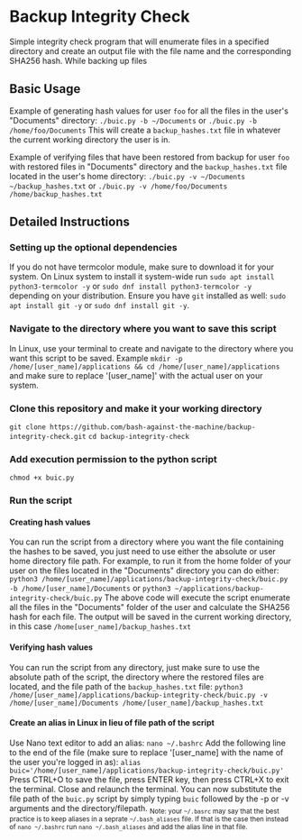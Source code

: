 # Backup Integrity Check

Simple integrity check program that will enumerate files in a specified directory and create an output file with the file name and the corresponding SHA256 hash.
While backing up files

## Basic Usage
Example of generating hash values for user `foo` for all the files in the user's "Documents" directory:
`./buic.py -b ~/Documents`
or
`./buic.py -b /home/foo/Documents`
This will create a `backup_hashes.txt` file in whatever the current working directory the user is in.

Example of verifying files that have been restored from backup for user `foo` with restored files in "Documents" directory and the `backup_hashes.txt` file located in the user's home directory:
`./buic.py -v ~/Documents ~/backup_hashes.txt`
or
`./buic.py -v /home/foo/Documents /home/backup_hashes.txt`

## Detailed Instructions
### Setting up the optional dependencies
If you do not have termcolor module, make sure to download it for your system. On Linux system to install it system-wide run `sudo apt install python3-termcolor -y` or `sudo dnf install python3-termcolor -y` depending on your distribution. Ensure you have `git` installed as well: `sudo apt install git -y` or `sudo dnf install git -y`.

### Navigate to the directory where you want to save this script
In Linux, use your terminal to create and navigate to the directory where you want this script to be saved. Example `mkdir -p /home/[user_name]/applications && cd /home/[user_name]/applications` and make sure to replace '[user_name]' with the actual user on your system.

### Clone this repository and make it your working directory
`git clone https://github.com/bash-against-the-machine/backup-integrity-check.git`
`cd backup-integrity-check`

### Add execution permission to the python script
`chmod +x buic.py`

### Run the script
#### Creating hash values
You can run the script from a directory where you want the file containing the hashes to be saved, you just need to use either the absolute or user home directory file path. For example, to run it from the home folder of your user on the files located in the "Documents" directory you can do either:
`python3 /home/[user_name]/applications/backup-integrity-check/buic.py -b /home/[user_name]/Documents`
or
`python3 ~/applications/backup-integrity-check/buic.py`
The above code will execute the script enumerate all the files in the "Documents" folder of the user and calculate the SHA256 hash for each file. The output will be saved in the current working directory, in this case `/home[user_name]/backup_hashes.txt`
#### Verifying hash values
You can run the script from any directory, just make sure to use the absolute path of the script, the directory where the restored files are located, and the file path of the `backup_hashes.txt` file:
`python3 /home/[user_name]/applications/backup-integrity-check/buic.py -v /home/[user_name]/Documents /home/[user_name]/backup_hashes.txt`
#### Create an alias in Linux in lieu of file path of the script
Use Nano text editor to add an alias:
`nano ~/.bashrc`
Add the following line to the end of the file (make sure to replace '[user_name] with the name of the user you're logged in as):
`alias buic='/home/[user_name]/applications/backup-integrity-check/buic.py'`
Press CTRL+O to save the file, press ENTER key, then press CTRL+X to exit the terminal. Close and relaunch the terminal. You can now substitute the file path of the `buic.py` script by simply typing `buic` followed by the -p or -v arguments and the directory/filepath.
<sub>Note: your `~/.basrc` may say that the best practice is to keep aliases in a seprate `~/.bash_aliases` file. If that is the case then instead of `nano ~/.bashrc` run `nano ~/.bash_aliases` and add the alias line in that file.</sub>